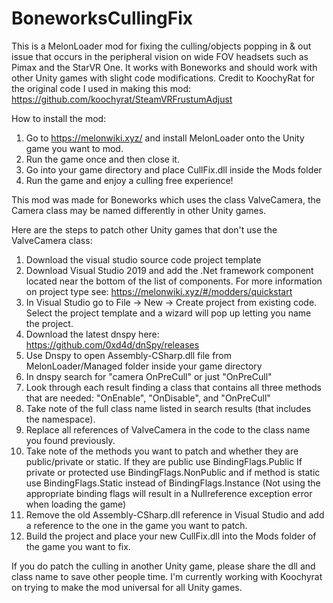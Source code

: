 # BoneworksCullingFix
This is a MelonLoader mod for fixing the culling/objects popping in & out issue that occurs in the peripheral vision on wide FOV headsets such as Pimax and the StarVR One. It works with Boneworks and should work with other Unity games with slight code modifications. Credit to KoochyRat for the original code I used in making this mod: https://github.com/koochyrat/SteamVRFrustumAdjust

How to install the mod: 
1. Go to https://melonwiki.xyz/ and install MelonLoader onto the Unity game you want to mod. 
2. Run the game once and then close it. 
3. Go into your game directory and place CullFix.dll inside the Mods folder
4. Run the game and enjoy a culling free experience! 

This mod was made for Boneworks which uses the class ValveCamera, the Camera class may be named differently in other Unity games.

Here are the steps to patch other Unity games that don't use the ValveCamera class: 
1. Download the visual studio source code project template
2. Download Visual Studio 2019 and add the .Net framework component located near the bottom of the list of components. For more information on project type see: https://melonwiki.xyz/#/modders/quickstart
3. In Visual Studio go to File -> New -> Create project from existing code. Select the project template and a wizard will pop up letting you name the project.
4. Download the latest dnspy here: https://github.com/0xd4d/dnSpy/releases
5. Use Dnspy to open Assembly-CSharp.dll file from MelonLoader/Managed folder inside your game directory
6. In dnspy search for "camera OnPreCull" or just "OnPreCull"
7. Look through each result finding a class that contains all three methods that are needed: "OnEnable", "OnDisable", and "OnPreCull" 
8. Take note of the full class name listed in search results (that includes the namespace). 
9. Replace all references of ValveCamera in the code to the class name you found previously.
10. Take note of the methods you want to patch and whether they are public/private or static. If they are public use BindingFlags.Public  If private or protected use BindingFlags.NonPublic and if method is static use BindingFlags.Static instead of BindingFlags.Instance (Not using the appropriate binding flags will result in a Nullreference exception error when loading the game)
11. Remove the old Assembly-CSharp.dll reference in Visual Studio and add a reference to the one in the game you want to patch.
12. Build the project and place your new CullFix.dll into the Mods folder of the game you want to fix.

If you do patch the culling in another Unity game, please share the dll and class name to save other people time. I'm currently working with Koochyrat on trying to make the mod universal for all Unity games.
